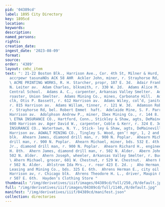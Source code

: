 ```yaml
---
pid: '04389cd'
label: 1895 City Directory
key: 1895cd
location: 
keywords: 
description: 
named_persons: 
rights: 
creation_date: 
ingest_date: '2023-08-09'
format: 
source: 
order: '4389'
layout: cmhc_item
text: ": 21-22 Boston Blk., Harrison Ave., Cor. 4th St, Milner & Hurd, fies tive ane
  accrpewr tasunaNOs ACK 58 AHR  Ackler John, miner, r. Strayhorse Rd, head E. 4th.
  \ ACME PRINTING WORKS, R. H. Starcher, propr, 107 E. 3d.  Adair Frank M., r. 308
  N. Leiter av.  Adam Charles, blksmith, r. 330 W. 2d.  Adams Alice M. Miss, teacher,
  Central School.  Adams A. C., carpenter, Arkansas Valley Smelter.  Adams James,
  roaster, Union Smelter.  Adams Mining Co., mines, Carbonate Hill.  Adams Oliver,
  clk, Otis P. Bassett, r. 612 Harrison av.  Adams Wiley, col’d, janitor, Boston blk,
  r. 815 Harrison av.  Adams Willam, tinner, r. 121 W. 3d.  Adamson Robert, miner,
  r. Strayhorse Rd, bel. Robert Emmet  haft.  Adelaide Mine, S. F. Parrish, mgr, 316
  Harrison av.  Adolphson Andrew P., miner, Ibex Mining Co., r. 144 8. To- ledo av.
  \ ETNA INSURANCE CO., Hartford, Conn., Stickley & Shaw, agts, DeMaineville blk,
  600 Harrison av. Ager David W., carpenter, Coble & Kerr, r. 324 E. 3d. AGRICULTURAL
  INSURANCE CO., Watertown, N. Y., Stick- ley & Shaw, agts, DeMaineville blk, 600
  Harrison av. AGWALT MINING CO., Tingley S. Wood, gen’! mgr, 1, 2 and 3, Delaware
  blk.  Ahearn James, diamond drill man, r. 900 N. Poplar.  Ahearn Michael, diamond
  drill man, r. 900 N. Poplar.  Ahearn Michael, miner, bds. 532 E. 4th.  Ahearn Michael,
  Jr., diamond drill man, r. 900 N. Poplar.  Ahearn Richard H., engineer, bds. 229
  H. 8th.  Ahern James, diamond drill man, r. 502 N. Alder.  Abern John, miner, r
  502 N. Alder.  Ahern Joseph, wheeler, Arkansas Valley Smelter, r. Buck- town. .
  \ Ahern Michael, grocer, 601 W. Chestnut, r 529 W. Chestnut.  Ahern Patrick, miner,
  r 502 N. Alder.  Ahlstrom Ida Mrs., r. rear 423 E. 2d. ;  Aho Herman, miner, Union
  Leasing and Mining Co., bds. 325 E. 6th.  Ahrens Herman E., city oil delivery, 609-611
  Harrison av, r. Chicago blk.  Ahrens Theodore H. L., driver, Maupin & Eckhardt,
  r 507 E. 6th.  Hayden’s Clothing Store "
thumbnail: "/img/derivatives/iiif/images/04389cd/full/250,/0/default.jpg"
full: "/img/derivatives/iiif/images/04389cd/full/1140,/0/default.jpg"
manifest: "/img/derivatives/iiif/04389cd/manifest.json"
collection: directories
---
```

